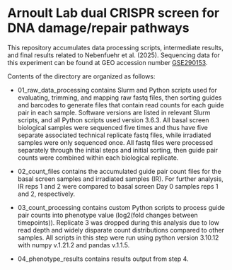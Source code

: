 # Arnoult Lab dual CRISPR screen for DNA damage/repair pathways
This repository accumulates data processing scripts, intermediate results, and final results related to Nebenfuehr et al. (2025). Sequencing data for this experiment can be found at GEO accession number [GSE290153](https://www.ncbi.nlm.nih.gov/geo/query/acc.cgi?acc=GSE290153).

Contents of the directory are organized as follows:
- 01_raw_data_processing contains Slurm and Python scripts used for evaluating, trimming, and mapping raw fastq files, then sorting guides and barcodes to generate files that contain read counts for each guide pair in each sample. Software versions are listed in relevant Slurm scripts, and all Python scripts used version 3.6.3. All basal screen biological samples were sequenced five times and thus have five separate associated technical replicate fastq files, while irradiated samples were only sequenced once. All fastq files were processed separately through the initial steps and initial sorting, then guide pair counts were combined within each biological replicate.

- 02_count_files contains the accumulated guide pair count files for the basal screen samples and irradiated samples (IR). For further analysis, IR reps 1 and 2 were compared to basal screen Day 0 samples reps 1 and 2, respectively.

- 03_count_processing contains custom Python scripts to process guide pair counts into phenotype value (log2(fold changes between timepoints)). Replicate 3 was dropped during this analysis due to low read depth and widely disparate count distributions compared to other samples. All scripts in this step were run using python version 3.10.12 with numpy v.1.21.2 and pandas v.1.1.5.

- 04_phenotype_results contains results output from step 4.
